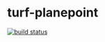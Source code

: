 turf-planepoint
===============
[![build status](https://secure.travis-ci.org/Turfjs/turf-planepoint.png)](http://travis-ci.org/Turfjs/turf-planepoint)
